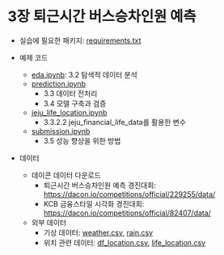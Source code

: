 # 3장 퇴근시간 버스승차인원 예측

* 실습에 필요한 패키지: [requirements.txt](requirements.txt)

* 예제 코드
  + [eda.ipynb](eda.ipynb): 3.2 탐색적 데이터 분석
  + [prediction.ipynb](prediction.ipynb)
    - 3.3 데이터 전처리
    - 3.4 모델 구축과 검증
  + [jeju_life_location.ipynb](jeju_life_location.ipynb)
    - 3.3.2.2 jeju_financial_life_data를 활용한 변수
  + [submission.ipynb](submission.ipynb)
    - 3.5 성능 향상을 위한 방법

* 데이터
  + 데이콘 데이터 다운로드
    - 퇴근시간 버스승차인원 예측 경진대회: https://dacon.io/competitions/official/229255/data/
    - KCB 금융스타일 시각화 경진대회: https://dacon.io/competitions/official/82407/data/
  + 외부 데이터
    - 기상 데이터: [weather.csv](weather.csv), [rain.csv](rain.csv)
    - 위치 관련 데이터: [df_location.csv](df_location.csv), [life_location.csv](life_location.csv)
